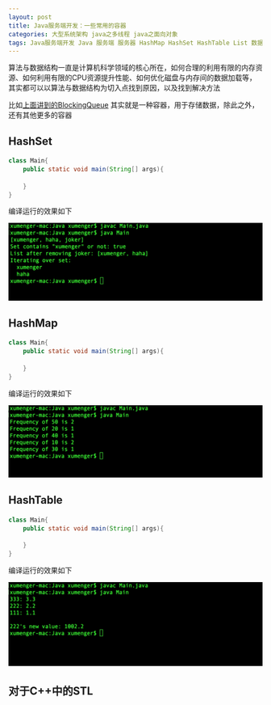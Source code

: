 ```yaml
---
layout: post
title: Java服务端开发：一些常用的容器
categories: 大型系统架构 java之多线程 java之面向对象
tags: Java服务端开发 Java 服务端 服务器 HashMap HashSet HashTable List 数据结构 算法 算法与数据结构 C++ STL 红黑树 哈希 
---
```


算法与数据结构一直是计算机科学领域的核心所在，如何合理的利用有限的内存资源、如何利用有限的CPU资源提升性能、如何优化磁盘与内存间的数据加载等，其实都可以以算法与数据结构为切入点找到原因，以及找到解决方法

比如[上面讲到的BlockingQueue](http://www.xumenger.com/java-server-02-blockingqueue-20180818/) 其实就是一种容器，用于存储数据，除此之外，还有其他更多的容器

## HashSet

```java
class Main{
    public static void main(String[] args){

    }
}
```

编译运行的效果如下

![](../media/image/2018-08-18/04-01.png)

## HashMap

```java
class Main{
    public static void main(String[] args){

    }
}
```

编译运行的效果如下

![](../media/image/2018-08-18/04-02.png)

## HashTable

```java
class Main{
    public static void main(String[] args){

    }
}
```

编译运行的效果如下

![](../media/image/2018-08-18/04-03.png)

## 对于C++中的STL

